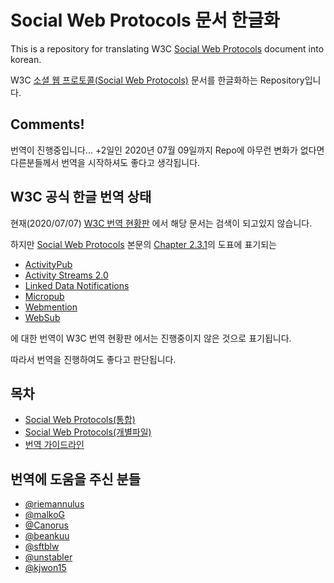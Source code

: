 # Social Web Protocols 문서 한글화

This is a repository for translating W3C [Social Web Protocols](https://www.w3.org/TR/social-web-protocols/) document into korean.

W3C [소셜 웹 프로토콜(Social Web Protocols)](https://www.w3.org/TR/social-web-protocols/) 문서를 한글화하는 Repository입니다.

## Comments!
번역이 진행중입니다... +2일인 2020년 07월 09일까지 Repo에 아무런 변화가 없다면 다른분들께서 번역을 시작하셔도 좋다고 생각됩니다.

## W3C 공식 한글 번역 상태

현재(2020/07/07)
[W3C 번역 현황판](https://www.w3.org/Consortium/Translation/matrix.html)
에서 해당 문서는 검색이 되고있지 않습니다.

하지만 [Social Web Protocols](https://www.w3.org/TR/social-web-protocols/) 본문의 [Chapter 2.3.1](https://www.w3.org/TR/social-web-protocols/#x2-3-1-requirements)의 도표에 표기되는
- [ActivityPub](https://www.w3.org/TR/activitypub/)
- [Activity Streams 2.0](https://www.w3.org/TR/activitystreams-core/)
- [Linked Data Notifications](https://www.w3.org/TR/ldn/)
- [Micropub](https://www.w3.org/TR/micropub/)
- [Webmention](https://www.w3.org/TR/webmention/)
- [WebSub](https://www.w3.org/TR/websub/)

에 대한 번역이 W3C 번역 현황판 에서는 진행중이지 않은 것으로 표기됩니다.

따라서 번역을 진행하여도 좋다고 판단됩니다.

## 목차

- [Social Web Protocols(통합)](SocialWebProtocols.md)
- [Social Web Protocols(개별파일)](SocialWebProtocolsContents.md)
- [번역 가이드라인](translation-guideline-ko.md)

## 번역에 도움을 주신 분들

- [@riemannulus](https://github.com/riemannulus)
- [@malkoG](https://github.com/malkoG)
- [@Canorus](https://github.com/Canorus)
- [@beankuu](https://github.com/beankuu)
- [@sftblw](https://github.com/sftblw)
- [@unstabler](https://github.com/unstabler)
- [@kjwon15](https://github.com/kjwon15)